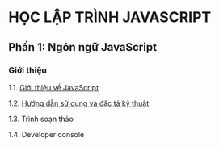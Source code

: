 # HỌC LẬP TRÌNH JAVASCRIPT

## Phần 1: Ngôn ngữ JavaScript

### Giới thiệu

1.1. [Giới thiệu về JavaScript](js-part-1/introduction-to-javascript.md)

1.2. [Hướng dẫn sử dụng và đặc tả kỹ thuật](js-part-1/manuals-and-specifications.md)

1.3. Trình soạn thảo

1.4. Developer console
